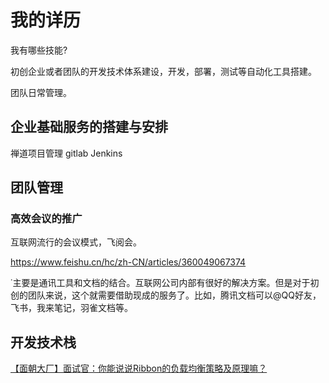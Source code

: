 我的详历
===
我有哪些技能?

初创企业或者团队的开发技术体系建设，开发，部署，测试等自动化工具搭建。

团队日常管理。



## 企业基础服务的搭建与安排

禅道项目管理
gitlab
Jenkins

## 团队管理

### 高效会议的推广

互联网流行的会议模式，飞阅会。

https://www.feishu.cn/hc/zh-CN/articles/360049067374

˙主要是通讯工具和文档的结合。互联网公司内部有很好的解决方案。但是对于初创的团队来说，这个就需要借助现成的服务了。比如，腾讯文档可以@QQ好友，飞书，我来笔记，羽雀文档等。

## 开发技术栈

[【面朝大厂】面试官：你能说说Ribbon的负载均衡策略及原理嘛？](https://mp.weixin.qq.com/s/USf-9ug9JodPMVcXgMGKTQ)
